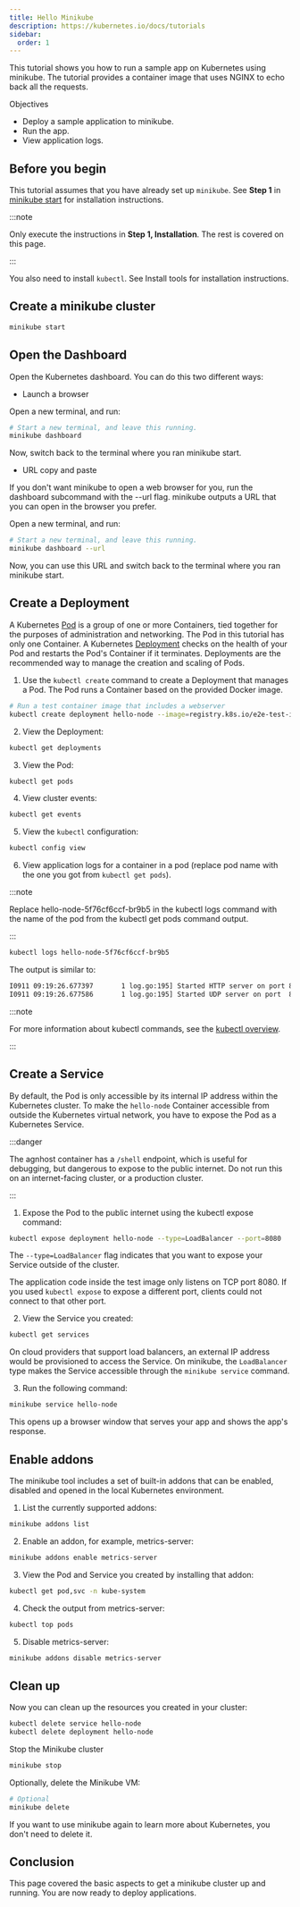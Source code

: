 ```yaml
---
title: Hello Minikube
description: https://kubernetes.io/docs/tutorials
sidebar:
  order: 1
---
```


This tutorial shows you how to run a sample app on Kubernetes using minikube. The tutorial provides a container image that uses NGINX to echo back all the requests.

Objectives

- Deploy a sample application to minikube.
- Run the app.
- View application logs.

## Before you begin

This tutorial assumes that you have already set up `minikube`. See **Step 1** in [minikube start](https://minikube.sigs.k8s.io/docs/start/) for installation instructions.

:::note

Only execute the instructions in **Step 1, Installation**. The rest is covered on this page.

:::

You also need to install `kubectl`. See Install tools for installation instructions.

## Create a minikube cluster

```sh
minikube start
```

## Open the Dashboard

Open the Kubernetes dashboard. You can do this two different ways:

- Launch a browser

Open a new terminal, and run:

```sh
# Start a new terminal, and leave this running.
minikube dashboard
```

Now, switch back to the terminal where you ran minikube start.

- URL copy and paste

If you don't want minikube to open a web browser for you, run the dashboard subcommand with the --url flag. minikube outputs a URL that you can open in the browser you prefer.

Open a new terminal, and run:

```sh
# Start a new terminal, and leave this running.
minikube dashboard --url
```

Now, you can use this URL and switch back to the terminal where you ran minikube start.

## Create a Deployment

A Kubernetes [Pod](https://kubernetes.io/docs/concepts/workloads/pods/) is a group of one or more Containers, tied together for the purposes of administration and networking. The Pod in this tutorial has only one Container. A Kubernetes [Deployment](https://kubernetes.io/docs/concepts/workloads/controllers/deployment/) checks on the health of your Pod and restarts the Pod's Container if it terminates. Deployments are the recommended way to manage the creation and scaling of Pods.

1. Use the `kubectl create` command to create a Deployment that manages a Pod. The Pod runs a Container based on the provided Docker image.

```sh
# Run a test container image that includes a webserver
kubectl create deployment hello-node --image=registry.k8s.io/e2e-test-images/agnhost:2.39 -- /agnhost netexec --http-port=8080
```

2. View the Deployment:

```sh
kubectl get deployments
```

3. View the Pod:

```sh
kubectl get pods
```

4. View cluster events:

```sh
kubectl get events
```

5. View the `kubectl` configuration:

```sh
kubectl config view
```

6. View application logs for a container in a pod (replace pod name with the one you got from `kubectl get pods`).

:::note

Replace hello-node-5f76cf6ccf-br9b5 in the kubectl logs command with the name of the pod from the kubectl get pods command output.

:::

```sh
kubectl logs hello-node-5f76cf6ccf-br9b5
```

The output is similar to:

```sh
I0911 09:19:26.677397       1 log.go:195] Started HTTP server on port 8080
I0911 09:19:26.677586       1 log.go:195] Started UDP server on port  8081
```

:::note

For more information about kubectl commands, see the [kubectl overview](https://kubernetes.io/docs/reference/kubectl/).

:::

## Create a Service

By default, the Pod is only accessible by its internal IP address within the Kubernetes cluster. To make the `hello-node` Container accessible from outside the Kubernetes virtual network, you have to expose the Pod as a Kubernetes Service.

:::danger

The agnhost container has a `/shell` endpoint, which is useful for debugging, but dangerous to expose to the public internet. Do not run this on an internet-facing cluster, or a production cluster.

:::

1. Expose the Pod to the public internet using the kubectl expose command:

```sh
kubectl expose deployment hello-node --type=LoadBalancer --port=8080
```

The `--type=LoadBalancer` flag indicates that you want to expose your Service outside of the cluster.

The application code inside the test image only listens on TCP port 8080. If you used `kubectl expose` to expose a different port, clients could not connect to that other port.

2. View the Service you created:

```sh
kubectl get services
```

On cloud providers that support load balancers, an external IP address would be provisioned to access the Service. On minikube, the `LoadBalancer` type makes the Service accessible through the `minikube service` command.

3. Run the following command:

```sh
minikube service hello-node
```

This opens up a browser window that serves your app and shows the app's response.

## Enable addons

The minikube tool includes a set of built-in addons that can be enabled, disabled and opened in the local Kubernetes environment.

1. List the currently supported addons:

```sh
minikube addons list
```

2. Enable an addon, for example, metrics-server:

```sh
minikube addons enable metrics-server
```

3. View the Pod and Service you created by installing that addon:

```sh
kubectl get pod,svc -n kube-system
```

4. Check the output from metrics-server:

```sh
kubectl top pods
```

5. Disable metrics-server:

```sh
minikube addons disable metrics-server
```

## Clean up

Now you can clean up the resources you created in your cluster:

```sh
kubectl delete service hello-node
kubectl delete deployment hello-node
```

Stop the Minikube cluster

```sh
minikube stop
```

Optionally, delete the Minikube VM:

```sh
# Optional
minikube delete
```

If you want to use minikube again to learn more about Kubernetes, you don't need to delete it.

## Conclusion

This page covered the basic aspects to get a minikube cluster up and running. You are now ready to deploy applications.
